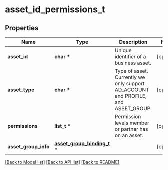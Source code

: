 # asset_id_permissions_t

## Properties
Name | Type | Description | Notes
------------ | ------------- | ------------- | -------------
**asset_id** | **char \*** | Unique identifier of a business asset. | [optional] 
**asset_type** | **char \*** | Type of asset. Currently we only support AD_ACCOUNT and PROFILE, and ASSET_GROUP. | [optional] 
**permissions** | **list_t \*** | Permission levels member or partner has on an asset. | [optional] 
**asset_group_info** | [**asset_group_binding_t**](asset_group_binding.md) \* |  | [optional] 

[[Back to Model list]](../README.md#documentation-for-models) [[Back to API list]](../README.md#documentation-for-api-endpoints) [[Back to README]](../README.md)


